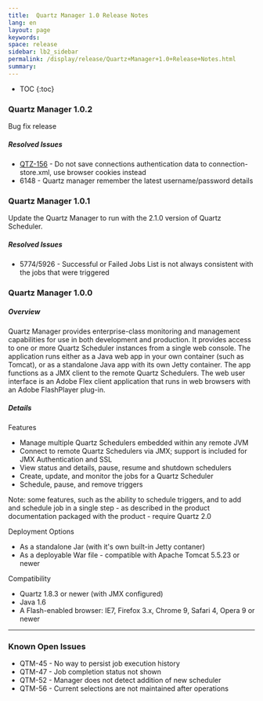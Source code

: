 ```yaml
---
title:  Quartz Manager 1.0 Release Notes  
lang: en
layout: page
keywords:
space: release
sidebar: lb2_sidebar
permalink: /display/release/Quartz+Manager+1.0+Release+Notes.html
summary:
---
```




* TOC
{:toc}

### Quartz Manager 1.0.2

Bug fix release

##### Resolved Issues

*   [QTZ-156](https://jira.terracotta.org/jira/browse/QTZ-156) - Do not save connections authentication data to connection-store.xml, use browser cookies instead
*   6148 - Quartz manager remember the latest username/password details

### Quartz Manager 1.0.1

Update the Quartz Manager to run with the 2.1.0 version of Quartz Scheduler.

##### Resolved Issues

*   5774/5926 - Successful or Failed Jobs List is not always consistent with the jobs that were triggered

### Quartz Manager 1.0.0

##### Overview

Quartz Manager provides enterprise-class monitoring and management capabilities for use in both development and production. It provides access to one or more Quartz Scheduler instances from a single web console. The application runs either as a Java web app in your own container (such as Tomcat), or as a standalone Java app with its own Jetty container. The app functions as a JMX client to the remote Quartz Schedulers. The web user interface is an Adobe Flex client application that runs in web browsers with an Adobe FlashPlayer plug-in.

##### Details

Features

*   Manage multiple Quartz Schedulers embedded within any remote JVM
*   Connect to remote Quartz Schedulers via JMX; support is included for JMX Authentication and SSL
*   View status and details, pause, resume and shutdown schedulers
*   Create, update, and monitor the jobs for a Quartz Scheduler
*   Schedule, pause, and remove triggers

Note: some features, such as the ability to schedule triggers, and to add and schedule job in a single step - as described in the product documentation packaged with the product - require Quartz 2.0

Deployment Options

*   As a standalone Jar (with it's own built-in Jetty contaner)
*   As a deployable War file - compatible with Apache Tomcat 5.5.23 or newer

Compatibility

*   Quartz 1.8.3 or newer (with JMX configured)
*   Java 1.6
*   A Flash-enabled browser: IE7, Firefox 3.x, Chrome 9, Safari 4, Opera 9 or newer

* * *

### Known Open Issues

*   QTM-45 - No way to persist job execution history
*   QTM-47 - Job completion status not shown
*   QTM-52 - Manager does not detect addition of new scheduler
*   QTM-56 - Current selections are not maintained after operations


